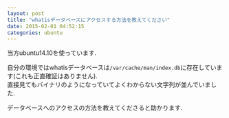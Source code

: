 ```yaml
---
layout: post
title: "whatisデータベースにアクセスする方法を教えてください"
date: 2015-02-01 04:52:15
categories: ubuntu
---
```

<p>当方ubuntu14.10を使っています.</p>

<p>自分の環境ではwhatisデータベースは<code>/var/cache/man/index.db</code>に存在しています(これも正直確証はありません).<br>
直接見てもバイナリのようになっていてよくわからない文字列が並んでいました.</p>

<p>データベースへのアクセスの方法を教えてくださると助かります.</p>
